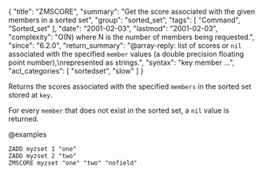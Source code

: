 {
  "title": "ZMSCORE",
  "summary": "Get the score associated with the given members in a sorted set",
  "group": "sorted_set",
  "tags": [
    "Command",
    "Sorted_set"
  ],
  "date": "2001-02-03",
  "lastmod": "2001-02-03",
  "complexity": "O(N) where N is the number of members being requested.",
  "since": "6.2.0",
  "return_summary": "@array-reply: list of scores or `nil` associated with the specified `member` values (a double precision floating point number),\nrepresented as strings.",
  "syntax": "key member ...",
  "acl_categories": [
    "sortedset",
    "slow"
  ]
}

Returns the scores associated with the specified `members` in the sorted set stored at `key`.

For every `member` that does not exist in the sorted set, a `nil` value is returned.

@examples

```cli
ZADD myzset 1 "one"
ZADD myzset 2 "two"
ZMSCORE myzset "one" "two" "nofield"
```

